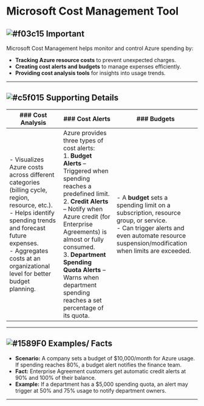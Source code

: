 # Microsoft Cost Management Tool  

## ![#f03c15](https://placehold.co/15x15/f03c15/f03c15.png) **Important**  
Microsoft Cost Management helps monitor and control Azure spending by:  
- **Tracking Azure resource costs** to prevent unexpected charges.  
- **Creating cost alerts and budgets** to manage expenses efficiently.  
- **Providing cost analysis tools** for insights into usage trends.  

---

## ![#c5f015](https://placehold.co/15x15/c5f015/c5f015.png) **Supporting Details**  

| ### **Cost Analysis** | ### **Cost Alerts** | ### **Budgets** |
|---|---|---|
| - Visualizes Azure costs across different categories (billing cycle, region, resource, etc.). <br> - Helps identify spending trends and forecast future expenses. <br> - Aggregates costs at an organizational level for better budget planning. | Azure provides three types of cost alerts: <br> 1. **Budget Alerts** – Triggered when spending reaches a predefined limit. <br> 2. **Credit Alerts** – Notify when Azure credit (for Enterprise Agreements) is almost or fully consumed. <br> 3. **Department Spending Quota Alerts** – Warns when department spending reaches a set percentage of its quota. <br> | - A **budget** sets a spending limit on a subscription, resource group, or service. <br> - Can trigger alerts and even automate resource suspension/modification when limits are exceeded.   |

---

## ![#1589F0](https://placehold.co/15x15/1589F0/1589F0.png) **Examples/ Facts**

- **Scenario:** A company sets a budget of $10,000/month for Azure usage. If spending reaches 80%, a budget alert notifies the finance team.  
- **Fact:** Enterprise Agreement customers get automatic credit alerts at 90% and 100% of their balance.  
- **Example:** If a department has a $5,000 spending quota, an alert may trigger at 50% and 75% usage to notify department owners.  

---
